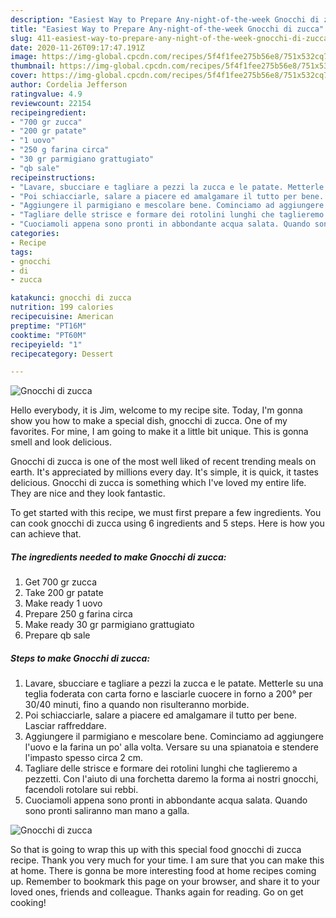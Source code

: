 ```yaml
---
description: "Easiest Way to Prepare Any-night-of-the-week Gnocchi di zucca"
title: "Easiest Way to Prepare Any-night-of-the-week Gnocchi di zucca"
slug: 411-easiest-way-to-prepare-any-night-of-the-week-gnocchi-di-zucca
date: 2020-11-26T09:17:47.191Z
image: https://img-global.cpcdn.com/recipes/5f4f1fee275b56e8/751x532cq70/gnocchi-di-zucca-recipe-main-photo.jpg
thumbnail: https://img-global.cpcdn.com/recipes/5f4f1fee275b56e8/751x532cq70/gnocchi-di-zucca-recipe-main-photo.jpg
cover: https://img-global.cpcdn.com/recipes/5f4f1fee275b56e8/751x532cq70/gnocchi-di-zucca-recipe-main-photo.jpg
author: Cordelia Jefferson
ratingvalue: 4.9
reviewcount: 22154
recipeingredient:
- "700 gr zucca"
- "200 gr patate"
- "1 uovo"
- "250 g farina circa"
- "30 gr parmigiano grattugiato"
- "qb sale"
recipeinstructions:
- "Lavare, sbucciare e tagliare a pezzi la zucca e le patate. Metterle su una teglia foderata con carta forno e lasciarle cuocere in forno a 200° per 30/40 minuti, fino a quando non risulteranno morbide."
- "Poi schiacciarle, salare a piacere ed amalgamare il tutto per bene. Lasciar raffreddare."
- "Aggiungere il parmigiano e mescolare bene. Cominciamo ad aggiungere l&#39;uovo e la farina un po&#39; alla volta. Versare su una spianatoia e stendere l&#39;impasto spesso circa 2 cm."
- "Tagliare delle strisce e formare dei rotolini lunghi che taglieremo a pezzetti. Con l&#39;aiuto di una forchetta daremo la forma ai nostri gnocchi, facendoli rotolare sui rebbi."
- "Cuociamoli appena sono pronti in abbondante acqua salata. Quando sono pronti saliranno man mano a galla."
categories:
- Recipe
tags:
- gnocchi
- di
- zucca

katakunci: gnocchi di zucca 
nutrition: 199 calories
recipecuisine: American
preptime: "PT16M"
cooktime: "PT60M"
recipeyield: "1"
recipecategory: Dessert

---
```



![Gnocchi di zucca](https://img-global.cpcdn.com/recipes/5f4f1fee275b56e8/751x532cq70/gnocchi-di-zucca-recipe-main-photo.jpg)

Hello everybody, it is Jim, welcome to my recipe site. Today, I'm gonna show you how to make a special dish, gnocchi di zucca. One of my favorites. For mine, I am going to make it a little bit unique. This is gonna smell and look delicious.



Gnocchi di zucca is one of the most well liked of recent trending meals on earth. It's appreciated by millions every day. It's simple, it is quick, it tastes delicious. Gnocchi di zucca is something which I've loved my entire life. They are nice and they look fantastic.


To get started with this recipe, we must first prepare a few ingredients. You can cook gnocchi di zucca using 6 ingredients and 5 steps. Here is how you can achieve that.

<!--inarticleads1-->

##### The ingredients needed to make Gnocchi di zucca:

1. Get 700 gr zucca
1. Take 200 gr patate
1. Make ready 1 uovo
1. Prepare 250 g farina circa
1. Make ready 30 gr parmigiano grattugiato
1. Prepare qb sale




<!--inarticleads2-->

##### Steps to make Gnocchi di zucca:

1. Lavare, sbucciare e tagliare a pezzi la zucca e le patate. Metterle su una teglia foderata con carta forno e lasciarle cuocere in forno a 200° per 30/40 minuti, fino a quando non risulteranno morbide.
1. Poi schiacciarle, salare a piacere ed amalgamare il tutto per bene. Lasciar raffreddare.
1. Aggiungere il parmigiano e mescolare bene. Cominciamo ad aggiungere l&#39;uovo e la farina un po&#39; alla volta. Versare su una spianatoia e stendere l&#39;impasto spesso circa 2 cm.
1. Tagliare delle strisce e formare dei rotolini lunghi che taglieremo a pezzetti. Con l&#39;aiuto di una forchetta daremo la forma ai nostri gnocchi, facendoli rotolare sui rebbi.
1. Cuociamoli appena sono pronti in abbondante acqua salata. Quando sono pronti saliranno man mano a galla.
<img src="//assets-global.cpcdn.com/assets/icons/button_play-2c75c40dde080a61004c1f40b05d8f140eaff45d7e9e6481dc71c63d2e7c4909.png" alt="Gnocchi di zucca">



So that is going to wrap this up with this special food gnocchi di zucca recipe. Thank you very much for your time. I am sure that you can make this at home. There is gonna be more interesting food at home recipes coming up. Remember to bookmark this page on your browser, and share it to your loved ones, friends and colleague. Thanks again for reading. Go on get cooking!
